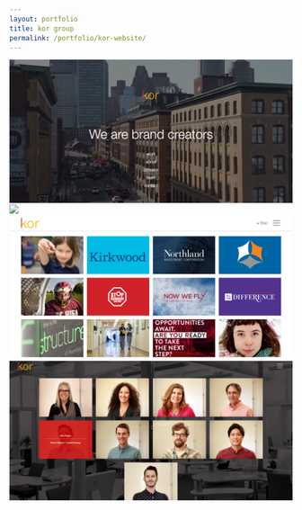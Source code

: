 ```yaml
---
layout: portfolio
title: kor group
permalink: /portfolio/kor-website/
---
```


<img src="/img/full/kor/full-kor-homepage.png">

<img src="/img/full/kor/full-kor-aboutpage.png">

<img src="/img/full/kor/full-kor-workpage.png">

<img src="/img/full/kor/full-kor-teampage.png">

